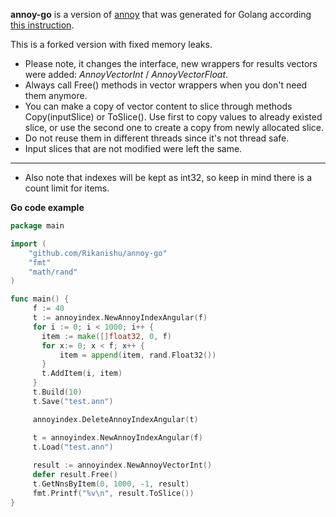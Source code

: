 
**annoy-go** is a version of [annoy](https://github.com/spotify/annoy/) that was generated for Golang according [this instruction](https://github.com/spotify/annoy/blob/master/README_GO.rst).

This is a forked version with fixed memory leaks.

* Please note, it changes the interface, new wrappers for results vectors were added: _AnnoyVectorInt_ / _AnnoyVectorFloat_.
* Always call Free() methods in vector wrappers when you don't need them anymore.
* You can make a copy of vector content to slice through methods Copy(inputSlice) or ToSlice(). Use first to copy values to already existed slice, or use the second one to create a copy from newly allocated slice.
* Do not reuse them in different threads since it's not thread safe.
* Input slices that are not modified were left the same.

---

* Also note that indexes will be kept as int32, so keep in mind there is a count limit for items.

__Go code example__

```go
package main

import (
    "github.com/Rikanishu/annoy-go"
    "fmt"
    "math/rand"
)

func main() {
     f := 40
     t := annoyindex.NewAnnoyIndexAngular(f)
     for i := 0; i < 1000; i++ {
       item := make([]float32, 0, f)
       for x:= 0; x < f; x++ {
           item = append(item, rand.Float32())
       }
       t.AddItem(i, item)
     }
     t.Build(10)
     t.Save("test.ann")

     annoyindex.DeleteAnnoyIndexAngular(t)

     t = annoyindex.NewAnnoyIndexAngular(f)
     t.Load("test.ann")
	 
     result := annoyindex.NewAnnoyVectorInt()
     defer result.Free()
     t.GetNnsByItem(0, 1000, -1, result)
     fmt.Printf("%v\n", result.ToSlice())
}
```

